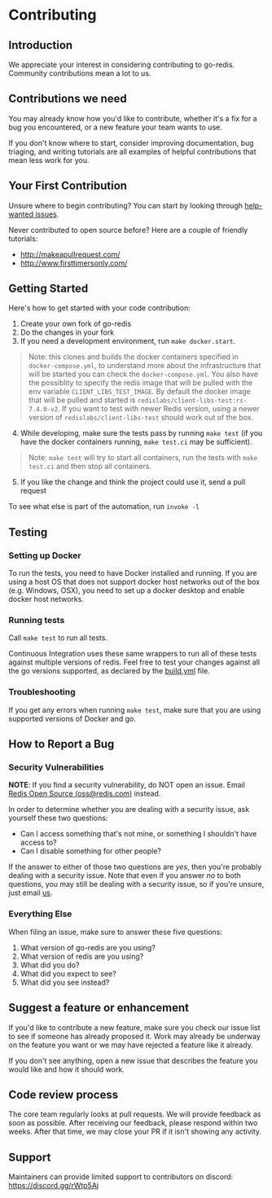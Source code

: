# Contributing

## Introduction

We appreciate your interest in considering contributing to go-redis.
Community contributions mean a lot to us.

## Contributions we need

You may already know how you'd like to contribute, whether it's a fix for a bug you
encountered, or a new feature your team wants to use.

If you don't know where to start, consider improving
documentation, bug triaging, and writing tutorials are all examples of
helpful contributions that mean less work for you.

## Your First Contribution

Unsure where to begin contributing? You can start by looking through
[help-wanted
issues](https://github.com/redis/go-redis/issues?q=is%3Aopen+is%3Aissue+label%3ahelp-wanted).

Never contributed to open source before? Here are a couple of friendly
tutorials:

-   <http://makeapullrequest.com/>
-   <http://www.firsttimersonly.com/>

## Getting Started

Here's how to get started with your code contribution:

1.  Create your own fork of go-redis
2.  Do the changes in your fork
3.  If you need a development environment, run `make docker.start`.
 
> Note: this clones and builds the docker containers specified in `docker-compose.yml`, to understand more about
> the infrastructure that will be started you can check the `docker-compose.yml`. You also have the possiblity
> to specify the redis image that will be pulled with the env variable `CLIENT_LIBS_TEST_IMAGE`.
> By default the docker image that will be pulled and started is `redislabs/client-libs-test:rs-7.4.0-v2`.
> If you want to test with newer Redis version, using a newer version of `redislabs/client-libs-test` should work out of the box.

4.  While developing, make sure the tests pass by running `make test` (if you have the docker containers running, `make test.ci` may be sufficient).
> Note: `make test` will try to start all containers, run the tests with `make test.ci` and then stop all containers.
5.  If you like the change and think the project could use it, send a
    pull request

To see what else is part of the automation, run `invoke -l`


## Testing

### Setting up Docker
To run the tests, you need to have Docker installed and running. If you are using a host OS that does not support
docker host networks out of the box (e.g. Windows, OSX), you need to set up a docker desktop and enable docker host networks.

### Running tests
Call `make test` to run all tests.

Continuous Integration uses these same wrappers to run all of these
tests against multiple versions of redis. Feel free to test your
changes against all the go versions supported, as declared by the
[build.yml](./.github/workflows/build.yml) file.

### Troubleshooting

If you get any errors when running `make test`, make sure
that you are using supported versions of Docker and go.

## How to Report a Bug

### Security Vulnerabilities

**NOTE**: If you find a security vulnerability, do NOT open an issue.
Email [Redis Open Source (<oss@redis.com>)](mailto:oss@redis.com) instead.

In order to determine whether you are dealing with a security issue, ask
yourself these two questions:

-   Can I access something that's not mine, or something I shouldn't
    have access to?
-   Can I disable something for other people?

If the answer to either of those two questions are *yes*, then you're
probably dealing with a security issue. Note that even if you answer
*no*  to both questions, you may still be dealing with a security
issue, so if you're unsure, just email [us](mailto:oss@redis.com).

### Everything Else

When filing an issue, make sure to answer these five questions:

1.  What version of go-redis are you using?
2.  What version of redis are you using?
3.  What did you do?
4.  What did you expect to see?
5.  What did you see instead?

## Suggest a feature or enhancement

If you'd like to contribute a new feature, make sure you check our
issue list to see if someone has already proposed it. Work may already
be underway on the feature you want or we may have rejected a
feature like it already.

If you don't see anything, open a new issue that describes the feature
you would like and how it should work.

## Code review process

The core team regularly looks at pull requests. We will provide
feedback as soon as possible. After receiving our feedback, please respond
within two weeks. After that time, we may close your PR if it isn't
showing any activity.

## Support

Maintainers can provide limited support to contributors on discord: https://discord.gg/rWtp5Aj
